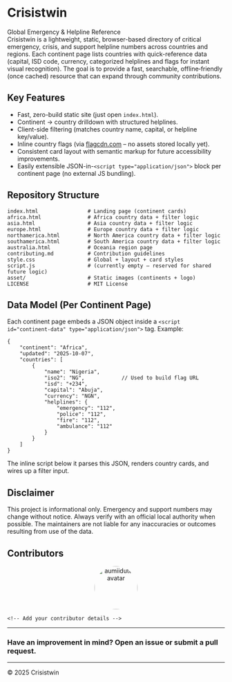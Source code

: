# Crisistwin
Global Emergency & Helpline Reference <br />
Crisistwin is a lightweight, static, browser-based directory of critical emergency, crisis, and support helpline numbers across countries and regions. Each continent page lists countries with quick-reference data (capital, ISD code, currency, categorized helplines and flags for instant visual recognition). The goal is to provide a fast, searchable, offline‑friendly (once cached) resource that can expand through community contributions.


## Key Features
- Fast, zero-build static site (just open `index.html`).
- Continent → country drilldown with structured helplines.
- Client-side filtering (matches country name, capital, or helpline key/value).
- Inline country flags (via [flagcdn.com](https://flagcdn.com) – no assets stored locally yet).
- Consistent card layout with semantic markup for future accessibility improvements.
- Easily extensible JSON-in-`<script type="application/json">` block per continent page (no external JS bundling).


## Repository Structure
```
index.html                # Landing page (continent cards)
africa.html               # Africa country data + filter logic
asia.html                 # Asia country data + filter logic
europe.html               # Europe country data + filter logic
northamerica.html         # North America country data + filter logic
southamerica.html         # South America country data + filter logic
australia.html            # Oceania region page
contributing.md           # Contribution guidelines
style.css                 # Global + layout + card styles
script.js                 # (currently empty – reserved for shared future logic)
asset/                    # Static images (continents + logo)
LICENSE                   # MIT License
```

## Data Model (Per Continent Page)
Each continent page embeds a JSON object inside a `<script id="continent-data" type="application/json">` tag. Example:
```jsonc
{
	"continent": "Africa",
	"updated": "2025-10-07",
	"countries": [
		{
			"name": "Nigeria",
			"iso2": "NG",            // Used to build flag URL
			"isd": "+234",
			"capital": "Abuja",
			"currency": "NGN",
			"helplines": {
				"emergency": "112",
				"police": "112",
				"fire": "112",
				"ambulance": "112"
			}
		}
	]
}
```
The inline script below it parses this JSON, renders country cards, and wires up a filter input.


## Disclaimer
This project is informational only. Emergency and support numbers may change without notice. Always verify with an official local authority when possible. The maintainers are not liable for any inaccuracies or outcomes resulting from use of the data.

## Contributors
<p align="center">
	<a href="https://github.com/aumiidutta" target="_blank" rel="noopener noreferrer">
		<img src="https://github.com/aumiidutta.png" alt="aumiidutta avatar" width="100" height="100" style="border-radius:50%;" />
	</a>

    <!-- Add your contributor details -->
</p>

---
### Have an improvement in mind? Open an issue or submit a pull request.
---

© 2025 Crisistwin